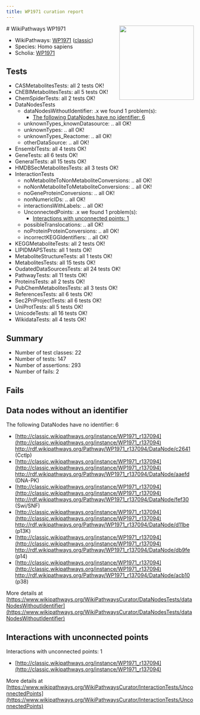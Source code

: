 ```yaml
---
title: WP1971 curation report
---
```


<img style="float: right; width: 200px" src="https://upload.wikimedia.org/wikipedia/commons/thumb/8/83/Wplogo_with_text_500.png/640px-Wplogo_with_text_500.png" />
# WikiPathways WP1971

* WikiPathways: [WP1971](https://wikipathways.org/pathways/WP1971) ([classic](https://classic.wikipathways.org/instance/WP1971))
* Species: Homo sapiens
* Scholia: [WP1971](https://scholia.toolforge.org/wikipathways/WP1971)
## Tests
* CASMetabolitesTests: all 2 tests OK!
* ChEBIMetabolitesTests: all 5 tests OK!
* ChemSpiderTests: all 2 tests OK!
* DataNodesTests
    * dataNodesWithoutIdentifier: .x we found 1 problem(s):
        * [The following DataNodes have no identifier: 6](#d2d32fa5)
    * unknownTypes_knownDatasource: .. all OK!
    * unknownTypes: .. all OK!
    * unknownTypes_Reactome: .. all OK!
    * otherDataSource: .. all OK!
* EnsemblTests: all 4 tests OK!
* GeneTests: all 6 tests OK!
* GeneralTests: all 15 tests OK!
* HMDBSecMetabolitesTests: all 3 tests OK!
* InteractionTests
    * noMetaboliteToNonMetaboliteConversions: .. all OK!
    * noNonMetaboliteToMetaboliteConversions: .. all OK!
    * noGeneProteinConversions: .. all OK!
    * nonNumericIDs: .. all OK!
    * interactionsWithLabels: .. all OK!
    * UnconnectedPoints: .x we found 1 problem(s):
        * [Interactions with unconnected points: 1](#35a61ad9)
    * possibleTranslocations: .. all OK!
    * noProteinProteinConversions: .. all OK!
    * incorrectKEGGIdentifiers: .. all OK!
* KEGGMetaboliteTests: all 2 tests OK!
* LIPIDMAPSTests: all 1 tests OK!
* MetaboliteStructureTests: all 1 tests OK!
* MetabolitesTests: all 15 tests OK!
* OudatedDataSourcesTests: all 24 tests OK!
* PathwayTests: all 11 tests OK!
* ProteinsTests: all 2 tests OK!
* PubChemMetabolitesTests: all 3 tests OK!
* ReferencesTests: all 6 tests OK!
* Sec2PriProjectTests: all 6 tests OK!
* UniProtTests: all 5 tests OK!
* UnicodeTests: all 16 tests OK!
* WikidataTests: all 4 tests OK!


## Summary

* Number of test classes: 22
* Number of tests: 147
* Number of assertions: 293
* Number of fails: 2

## Fails

<a name="d2d32fa5" />

## Data nodes without an identifier

The following DataNodes have no identifier: 6

* [http://classic.wikipathways.org/instance/WP1971_r137094](http://classic.wikipathways.org/instance/WP1971_r137094) http://rdf.wikipathways.org/Pathway/WP1971_r137094/DataNode/c2641 (Cctlp)
* [http://classic.wikipathways.org/instance/WP1971_r137094](http://classic.wikipathways.org/instance/WP1971_r137094) http://rdf.wikipathways.org/Pathway/WP1971_r137094/DataNode/aaefd (DNA-PK)
* [http://classic.wikipathways.org/instance/WP1971_r137094](http://classic.wikipathways.org/instance/WP1971_r137094) http://rdf.wikipathways.org/Pathway/WP1971_r137094/DataNode/fef30 (Swi/SNF)
* [http://classic.wikipathways.org/instance/WP1971_r137094](http://classic.wikipathways.org/instance/WP1971_r137094) http://rdf.wikipathways.org/Pathway/WP1971_r137094/DataNode/d11be (p13K)
* [http://classic.wikipathways.org/instance/WP1971_r137094](http://classic.wikipathways.org/instance/WP1971_r137094) http://rdf.wikipathways.org/Pathway/WP1971_r137094/DataNode/db9fe (p14)
* [http://classic.wikipathways.org/instance/WP1971_r137094](http://classic.wikipathways.org/instance/WP1971_r137094) http://rdf.wikipathways.org/Pathway/WP1971_r137094/DataNode/acb10 (p38)


More details at [https://www.wikipathways.org/WikiPathwaysCurator/DataNodesTests/dataNodesWithoutIdentifier](https://www.wikipathways.org/WikiPathwaysCurator/DataNodesTests/dataNodesWithoutIdentifier)

<a name="35a61ad9" />

## Interactions with unconnected points

Interactions with unconnected points: 1

* [http://classic.wikipathways.org/instance/WP1971_r137094](http://classic.wikipathways.org/instance/WP1971_r137094)


More details at [https://www.wikipathways.org/WikiPathwaysCurator/InteractionTests/UnconnectedPoints](https://www.wikipathways.org/WikiPathwaysCurator/InteractionTests/UnconnectedPoints)

